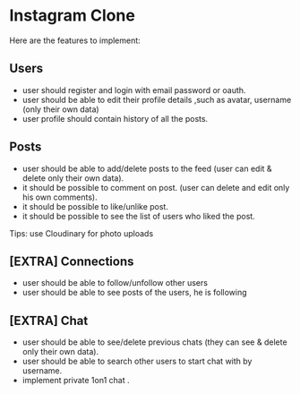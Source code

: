 # Instagram Clone

Here are the features to implement:

## Users

- user should register and login with email password or oauth.
- user should be able to edit their profile details ,such as avatar, username (only their own data)
- user profile should contain history of all the posts.

## Posts

- user should be able to add/delete posts to the feed (user can edit & delete only their own data).
- it should be possible to comment on post. (user can delete and edit only his own comments).
- it should be possible to like/unlike post.
- it should be possible to see the list of users who liked the post.

Tips: use Cloudinary for photo uploads

## [EXTRA] Connections

- user should be able to follow/unfollow other users
- user should be able to see posts of the users, he is following

## [EXTRA] Chat

- user should be able to see/delete previous chats (they can see & delete only their own data).
- user should be able to search other users to start chat with by username.
- implement private 1on1 chat .
